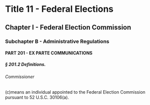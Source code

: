 
# Title 11 - Federal Elections
## Chapter I - Federal Election Commission
### Subchapter B - Administrative Regulations
#### PART 201 - EX PARTE COMMUNICATIONS
##### § 201.2 Definitions.
###### Commissioner

(c)means an individual appointed to the Federal Election Commission pursuant to 52 U.S.C. 30106(a).
